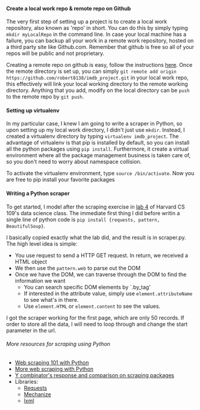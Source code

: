 #### Create a local work repo & remote repo on Github

The very first step of setting up a project is to create a local work repository, also known as 'repo' in short. You can do this by simply typing `mkdir myLocalRepo` in the command line. In case your local machine has a failure, you can backup all your work in a remote work repository, hosted on a third party site like Github.com. Remember that github is free so all of your repos will be public and not proprietary.

Creating a remote repo on github is easy, follow the instructions [here](https://help.github.com/articles/create-a-repo/). Once the remote directory is set up, you can simply `git remote add origin https://github.com/robert8138/imdb_project.git` in your local work repo, this effectively will link your local working directory to the remote working directory. Anything that you add, modify on the local directory can be `push` to the remote repo by `git push`.

#### Setting up virtualenv

In my particular case, I knew I am going to write a scraper in Python, so upon setting up my local work directory, I didn't just use `mkdir`. Instead, I created a virtualenv directory by typing `virtualenv imdb_project`. The advantage of virtualenv is that pip is installed by default, so you can install all the python packages using `pip install`. Furthermore, it create a virtual environment where all the package management business is taken care of, so you don't need to worry about namespace collision.

To activate the virtualenv environment, type `source /bin/activate`. Now you are free to pip install your favorite packages

#### Writing a Python scraper

To get started, I model after the scraping exercise in [lab 4] of Harvard CS 109's data science class. The immediate first thing I did before writin a single line of python code is `pip install {requests, pattern, BeautifulSoup}`. 

I basically copied exactly what the lab did, and the result is in scraper.py. The high level idea is simple:

* You use request to send a HTTP GET request. In return, we received a HTML object
* We then use the `pattern.web` to parse out the DOM
* Once we have the DOM, we can traverse through the DOM to find the information we want
	* You can search specific DOM elements by `.by_tag'
	* If interested in the attribute value, simply use `element.attributeName` to see what's in there. 
	* Use `element.HTML` or `element.content` to see the values.

I got the scraper working for the first page, which are only 50 records. If order to store all the data, I will need to loop through and change the start parameter in the url.

###### More resources for scraping using Python

* [Web scraping 101 with Python]
* [More web scraping with Python]
* [Y combinator's response and comparison on scraping packages]
* Libraries:
	* [Requests]
	* [Mechanize]
	* [lxml]

[lab 4]:http://nbviewer.ipython.org/github/cs109/content/blob/master/lec_04_scraping.ipynb
[lab 4 munging]: http://nbviewer.ipython.org/github/cs109/content/blob/master/lec_04_wrangling.ipynb
[Executing python script in sublime]: http://stackoverflow.com/questions/8551735/how-do-i-run-python-code-from-sublime-text-2
[Greg Reda]: http://www.gregreda.com/
[Web scraping 101 with Python]: http://www.gregreda.com/2013/03/03/web-scraping-101-with-python/
[More web scraping with Python]: http://www.gregreda.com/2013/05/06/more-web-scraping-with-python/
[Y combinator's response and comparison on scraping packages]: https://news.ycombinator.com/item?id=5353347
[Requests]: http://docs.python-requests.org/en/latest/
[Mechanize]: http://wwwsearch.sourceforge.net/mechanize/
[lxml]: http://lxml.de/
